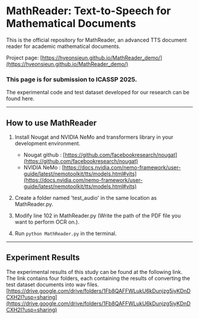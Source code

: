 # MathReader: Text-to-Speech for Mathematical Documents

This is the official repository for MathReader, an advanced TTS document reader for academic mathematical documents. 

Project page: [https://hyeonsieun.github.io/MathReader_demo/](https://hyeonsieun.github.io/MathReader_demo/)

### This page is for submission to ICASSP 2025.

The experimental code and test dataset developed for our research can be found here.

---

## How to use MathReader

1. Install Nougat and NVIDIA NeMo and transformers library in your development environment.
   - Nougat github : [https://github.com/facebookresearch/nougat](https://github.com/facebookresearch/nougat)
   - NVIDIA NeMo : [https://docs.nvidia.com/nemo-framework/user-guide/latest/nemotoolkit/tts/models.html#vits](https://docs.nvidia.com/nemo-framework/user-guide/latest/nemotoolkit/tts/models.html#vits)

2. Create a folder named 'test_audio' in the same location as MathReader.py.

3. Modify line 102 in MathReader.py (Write the path of the PDF file you want to perform OCR on.).

4. Run `python MathReader.py` in the terminal.

---

## Experiment Results

The experimental results of this study can be found at the following link. The link contains four folders, each containing the results of converting the test dataset documents into wav files.
[https://drive.google.com/drive/folders/1Fb8QAFFWLukU6kDunjzg5iyKDnDCXH2I?usp=sharing](https://drive.google.com/drive/folders/1Fb8QAFFWLukU6kDunjzg5iyKDnDCXH2I?usp=sharing)

